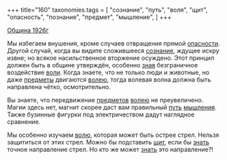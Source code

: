+++
title="160"
taxonomies.tags = [
 "сознание",
 "путь",
 "воля",
 "щит",
 "опасность",
 "познание",
 "предмет",
 "мышление",
]
+++

[Община 1926г](/agni/1926)

Мы избегаем внушения, кроме случаев отвращения прямой [опасности](/tags/опасность). Другой случай, когда вы видите сложившееся [сознание](/tags/сознание), ждущее искру извне; но всякое насильственное вторжение осуждено. Этот принцип должен быть в общине утверждён, особенно [зная](/tags/познание) безграничное воздействие [воли](/tags/воля). Когда знаете, что не только люди и животные, но даже [предметы](/tags/предмет) двигаются [волею](/tags/воля), тогда волевая волна должна быть направлена чётко, осмотрительно.   

Вы знаете, что передвижение [предметов](/tags/предмет) [волею](/tags/воля) не преувеличено. Магии здесь нет, магнит скорее даст вам правильный [путь](/tags/путь) [мышления](/tags/мышление). Также бузинные фигурки под электричеством дадут наглядное сравнение.   

Мы особенно изучаем [волю](/tags/воля), которая может быть острее стрел. Нельзя защититься от этих стрел. Можно бы подставить [щит](/tags/щит), если бы [знать](/tags/познание) точное направление стрел. Но кто же может [знать](/tags/познание) это направление?!   

